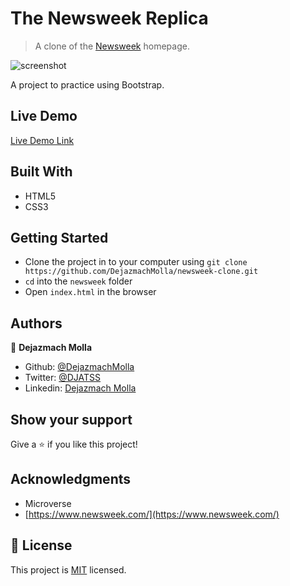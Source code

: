 # The Newsweek Replica

> A clone of the [Newsweek](https://www.newsweek.com/) homepage.

![screenshot](./images/newsweek_capture.png)

A project to practice using Bootstrap.

## Live Demo

[Live Demo Link](https://cocky-wing-468423.netlify.app/)

## Built With

- HTML5
- CSS3

## Getting Started

- Clone the project in to your computer using `git clone https://github.com/DejazmachMolla/newsweek-clone.git` 
- `cd` into the `newsweek` folder
- Open `index.html` in the browser

## Authors

:bust_in_silhouette: **Dejazmach Molla**

- Github: [@DejazmachMolla](https://github.com/DejazmachMolla)
- Twitter: [@DJATSS](https://twitter.com/DJATSS)
- Linkedin: [Dejazmach Molla](https://www.linkedin.com/in/dejazmach-getachew-027aabaa/)

## Show your support

Give a ⭐️ if you like this project!

## Acknowledgments

- Microverse
- [https://www.newsweek.com/](https://www.newsweek.com/)

## 📝 License

This project is [MIT](lic.url) licensed.
